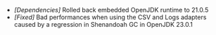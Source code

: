 * _[Dependencies]_ Rolled back embedded OpenJDK runtime to 21.0.5
* _[Fixed]_ Bad performances when using the CSV and Logs adapters caused by a regression in Shenandoah GC in OpenJDK 23.0.1